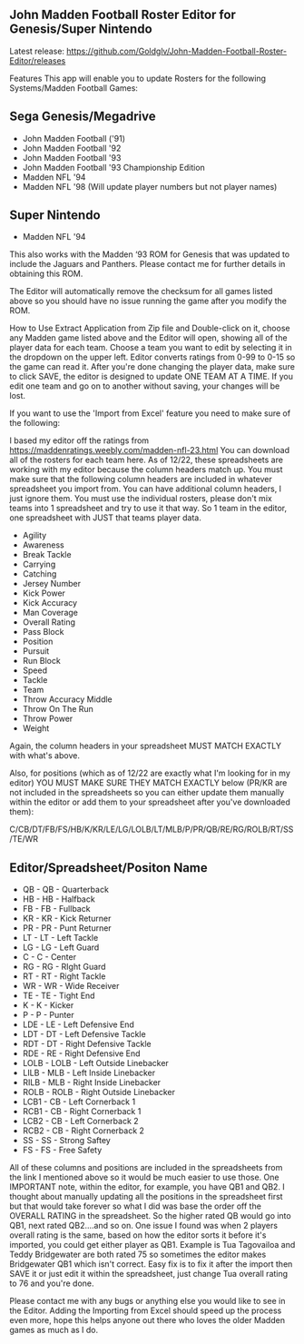 ## John Madden Football Roster Editor for Genesis/Super Nintendo

Latest release: https://github.com/Goldglv/John-Madden-Football-Roster-Editor/releases

Features This app will enable you to update Rosters for the following Systems/Madden Football Games:

## **Sega Genesis/Megadrive**
- John Madden Football ('91) 
- John Madden Football '92 
- John Madden Football '93 
- John Madden Football '93 Championship Edition 
- Madden NFL '94 
- Madden NFL '98 (Will update player numbers but not player names)

## **Super Nintendo**
- Madden NFL '94

This also works with the Madden ‘93 ROM for Genesis that was updated to include the Jaguars and Panthers. Please contact me for further details in obtaining this ROM.

The Editor will automatically remove the checksum for all games listed above so you should have no issue running the game after you modify the ROM.

How to Use Extract Application from Zip file and Double-click on it, choose any Madden game listed above and the Editor will open, showing all of the player data for each team. Choose a team you want to edit by selecting it in the dropdown on the upper left. Editor converts ratings from 0-99 to 0-15 so the game can read it. After you're done changing the player data, make sure to click SAVE, the editor is designed to update ONE TEAM AT A TIME. If you edit one team and go on to another without saving, your changes will be lost.

If you want to use the 'Import from Excel' feature you need to make sure of the following:

I based my editor off the ratings from https://maddenratings.weebly.com/madden-nfl-23.html You can download all of the rosters for each team here. As of 12/22, these spreadsheets are working with my editor because the column headers match up. You must make sure that the following column headers are included in whatever spreadsheet you import from. You can have additional column headers, I just ignore them. You must use the individual rosters, please don't mix teams into 1 spreadsheet and try to use it that way. So 1 team in the editor, one spreadsheet with JUST that teams player data.

- Agility
- Awareness
- Break Tackle
- Carrying
- Catching
- Jersey Number 
- Kick Power
- Kick Accuracy
- Man Coverage
- Overall Rating
- Pass Block
- Position
- Pursuit
- Run Block
- Speed
- Tackle
- Team
- Throw Accuracy Middle
- Throw On The Run
- Throw Power
- Weight

Again, the column headers in your spreadsheet MUST MATCH EXACTLY with what's above.

Also, for positions (which as of 12/22 are exactly what I'm looking for in my editor) YOU MUST MAKE SURE THEY MATCH EXACTLY below (PR/KR are not included in the spreadsheets so you can either update them manually within the editor or add them to your spreadsheet after you've downloaded them):

C/CB/DT/FB/FS/HB/K/KR/LE/LG/LOLB/LT/MLB/P/PR/QB/RE/RG/ROLB/RT/SS/TE/WR

## **Editor/Spreadsheet/Positon Name**

- QB - QB - Quarterback
- HB - HB - Halfback
- FB - FB - Fullback
- KR - KR - Kick Returner
- PR - PR - Punt Returner
- LT - LT - Left Tackle
- LG - LG - Left Guard
- C - C - Center
- RG - RG - RIght Guard
- RT - RT - Right Tackle
- WR - WR - Wide Receiver
- TE - TE - Tight End
- K - K - Kicker
- P - P - Punter
- LDE - LE - Left Defensive End
- LDT - DT - Left Defensive Tackle
- RDT - DT - Right Defensive Tackle
- RDE - RE - Right Defensive End
- LOLB - LOLB - Left Outside Linebacker
- LILB - MLB - Left Inside Linebacker
- RILB - MLB - Right Inside Linebacker
- ROLB - ROLB - Right Outside Linebacker
- LCB1 - CB - Left Cornerback 1
- RCB1 - CB - Right Cornerback 1
- LCB2 - CB - Left Cornerback 2
- RCB2 - CB - Right Cornerback 2
- SS - SS - Strong Saftey
- FS - FS - Free Safety


All of these columns and positions are included in the spreadsheets from the link I mentioned above so it would be much easier to use those. One IMPORTANT note, within the editor, for example, you have QB1 and QB2. I thought about manually updating all the positions in the spreadsheet first but that would take forever so what I did was base the order off the OVERALL RATING in the spreadsheet. So the higher rated QB would go into QB1, next rated QB2....and so on. One issue I found was when 2 players overall rating is the same, based on how the editor sorts it before it's imported, you could get either player as QB1. Example is Tua Tagovailoa and Teddy Bridgewater are both rated 75 so sometimes the editor makes Bridgewater QB1 which isn't correct. Easy fix is to fix it after the import then SAVE it or just edit it within the spreadsheet, just change Tua overall rating to 76 and you're done.

Please contact me with any bugs or anything else you would like to see in the Editor. Adding the Importing from Excel should speed up the process even more, hope this helps anyone out there who loves the older Madden games as much as I do.

